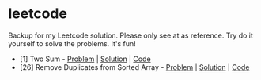 # leetcode

Backup for my Leetcode solution.
Please only see at as reference.
Try do it yourself to solve the problems.
It's fun!

- [1] Two Sum - [Problem](https://leetcode.com/problems/two-sum/description/) | [Solution](https://www.junian.net/leetcode/two-sum-hash-table/) | [Code](/src/two-sum/)
- [26] Remove Duplicates from Sorted Array - [Problem](https://leetcode.com/problems/remove-duplicates-from-sorted-array/description/) | [Solution](https://www.junian.net/leetcode/remove-duplicates-from-sorted-array/) | [Code](/src/remove-duplicates-from-sorted-array/)

